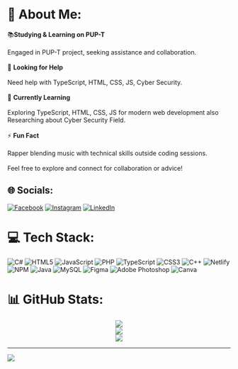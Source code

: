 # 💫 About Me:
 📚**Studying & Learning on PUP-T**<br><br>Engaged in PUP-T project, seeking assistance and collaboration.<br><br>🤝 **Looking for Help**<br><br>Need help with TypeScript, HTML, CSS, JS, Cyber Security.<br><br>🌱 **Currently Learning**<br><br>Exploring TypeScript, HTML, CSS, JS for modern web development also Researching about Cyber Security Field.<br><br>⚡ **Fun Fact**<br><br>Rapper blending music with technical skills outside coding sessions.<br><br>Feel free to explore and connect for collaboration or advice!


## 🌐 Socials:
[![Facebook](https://img.shields.io/badge/Facebook-%231877F2.svg?logo=Facebook&logoColor=white)](https://facebook.com/https://www.facebook.com/tyla.naoe.24/) [![Instagram](https://img.shields.io/badge/Instagram-%23E4405F.svg?logo=Instagram&logoColor=white)](https://instagram.com/https://www.instagram.com/88naoe/) [![LinkedIn](https://img.shields.io/badge/LinkedIn-%230077B5.svg?logo=linkedin&logoColor=white)](https://www.linkedin.com/in/adriannaoe/) 

# 💻 Tech Stack:
![C#](https://img.shields.io/badge/c%23-%23239120.svg?style=plastic&logo=csharp&logoColor=white) ![HTML5](https://img.shields.io/badge/html5-%23E34F26.svg?style=plastic&logo=html5&logoColor=white) ![JavaScript](https://img.shields.io/badge/javascript-%23323330.svg?style=plastic&logo=javascript&logoColor=%23F7DF1E) ![PHP](https://img.shields.io/badge/php-%23777BB4.svg?style=plastic&logo=php&logoColor=white) ![TypeScript](https://img.shields.io/badge/typescript-%23007ACC.svg?style=plastic&logo=typescript&logoColor=white) ![CSS3](https://img.shields.io/badge/css3-%231572B6.svg?style=plastic&logo=css3&logoColor=white) ![C++](https://img.shields.io/badge/c++-%2300599C.svg?style=plastic&logo=c%2B%2B&logoColor=white) ![Netlify](https://img.shields.io/badge/netlify-%23000000.svg?style=plastic&logo=netlify&logoColor=#00C7B7) ![NPM](https://img.shields.io/badge/NPM-%23CB3837.svg?style=plastic&logo=npm&logoColor=white) ![Java](https://img.shields.io/badge/java-%23ED8B00.svg?style=plastic&logo=openjdk&logoColor=white) ![MySQL](https://img.shields.io/badge/mysql-%2300000f.svg?style=plastic&logo=mysql&logoColor=white) ![Figma](https://img.shields.io/badge/figma-%23F24E1E.svg?style=plastic&logo=figma&logoColor=white) ![Adobe Photoshop](https://img.shields.io/badge/adobe%20photoshop-%2331A8FF.svg?style=plastic&logo=adobe%20photoshop&logoColor=white) ![Canva](https://img.shields.io/badge/Canva-%2300C4CC.svg?style=plastic&logo=Canva&logoColor=white)
# 📊 GitHub Stats:
<div align="center">
  <img src="https://github-readme-stats.vercel.app/api?username=Naoe-Adrian&theme=vision-friendly-dark&hide_border=false&include_all_commits=false&count_private=false"/><br/>
  <img src="https://github-readme-streak-stats.herokuapp.com/?user=Naoe-Adrian&theme=vision-friendly-dark&hide_border=false"/><br/>
  <img src="https://github-readme-stats.vercel.app/api/top-langs/?username=Naoe-Adrian&theme=vision-friendly-dark&hide_border=false&include_all_commits=false&count_private=false&layout=compact"/>
</div>


---
[![](https://visitcount.itsvg.in/api?id=Naoe-Adrian&icon=2&color=1)](https://visitcount.itsvg.in)

<!-- Proudly created with GPRM ( https://gprm.itsvg.in ) -->

